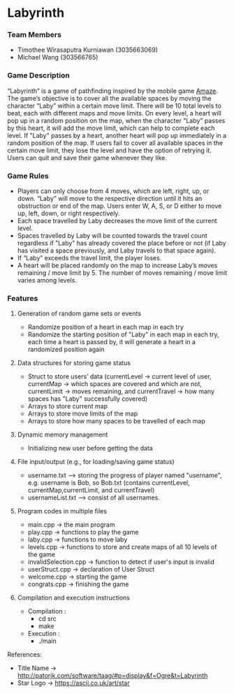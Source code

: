# Labyrinth

### Team Members

- Timothee Wirasaputra Kurniawan (3035663069)
- Michael Wang (303566765)

### Game Description

“Labyrinth” is a game of pathfinding inspired by the mobile game [Amaze](https://play.google.com/store/apps/details?id=com.crazylabs.amaze.game&hl=en). The game’s objective is to cover all the available spaces by moving the character “Laby” within a certain move limit. There will be 10 total levels to beat, each with different maps and move limits. On every level, a heart will pop up in a random position on the map, when the character "Laby" passes by this heart, it will add the move limit, which can help to complete each level. If "Laby" passes by a heart, another heart will pop up immediately in a random position of the map. If users fail to cover all available spaces in the certain move limit, they lose the level and have the option of retrying it. Users can quit and save their game whenever they like.

### Game Rules

- Players can only choose from 4 moves, which are left, right, up, or down. “Laby” will move to the respective direction until it hits an obstruction or end of the map. Users enter W, A, S, or D either to move up, left, down, or right respectively.
- Each space travelled by Laby decreases the move limit of the current level.
- Spaces travelled by Laby will be counted towards the travel count regardless if "Laby" has already covered the place before or not (if Laby has visited a space previously, and Laby travels to that space again).
- If “Laby” exceeds the travel limit, the player loses.
- A heart will be placed randomly on the map to increase Laby’s moves remaining / move limit by 5. The number of moves remaining / move limit varies among levels.

### Features

1. Generation of random game sets or events

   - Randomize position of a heart in each map in each try
   - Randomize the starting position of "Laby" in each map in each try, each time a heart is passed by, it will generate a heart in a randomized position again

2. Data structures for storing game status

   - Struct to store users’ data (currentLevel -> current level of user, currentMap -> which spaces are covered and which are not, currentLimit -> moves remaining, and currentTravel -> how many spaces has "Laby" successfully covered)
   - Arrays to store current map
   - Arrays to store move limits of the map
   - Arrays to store how many spaces to be travelled of each map

3. Dynamic memory management

   - Initializing new user before getting the data

4. File input/output (e.g., for loading/saving game status)

   - username.txt --> storing the progress of player named "username", e.g. username is Bob, so Bob.txt (contains currentLevel, currentMap,currentLimit, and currentTravel)
   - usernameList.txt --> consist of all usernames.

5. Program codes in multiple files
   - main.cpp → the main program
   - play.cpp → functions to play the game
   - laby.cpp → functions to move laby
   - levels.cpp → functions to store and create maps of all 10 levels of the game
   - invalidSelection.cpp → function to detect if user's input is invalid
   - userStruct.cpp → declaration of User Struct
   - welcome.cpp → starting the game
   - congrats.cpp → finishing the game
 
 6. Compilation and execution instructions
    - Compilation :
      - cd src
      - make
    - Execution :
      - ./main


References:
   - Title Name → http://patorjk.com/software/taag/#p=display&f=Ogre&t=Labyrinth
   - Star Logo → https://ascii.co.uk/art/star
